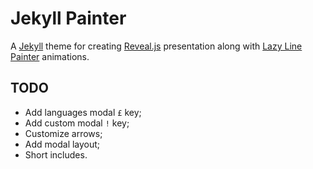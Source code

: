 # Jekyll Painter

A [Jekyll][jekyllrb] theme for creating [Reveal.js][reveal.js] presentation along with [Lazy Line Painter][lazy-line-painter] animations.

## TODO

- Add languages modal `£` key;
- Add custom modal `!` key;
- Customize arrows;
- Add modal layout;
- Short includes.

[jekyllrb]:             http://jekyllrb.com/
[reveal.js]:            https://github.com/hakimel/reveal.js/
[lazy-line-painter]:    https://github.com/camoconnell/lazy-line-painter
